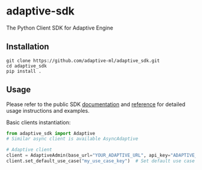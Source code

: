 # adaptive-sdk

The Python Client SDK for Adaptive Engine

## Installation
```
git clone https://github.com/adaptive-ml/adaptive_sdk.git
cd adaptive_sdk
pip install .

```

## Usage

Please refer to the public SDK [documentation](https://docs.adaptive-ml.com/introduction) and [reference](https://docs.adaptive-ml.com/sdk-reference/reference) for detailed usage instructions and examples.


Basic clients instantiation:
```python
from adaptive_sdk import Adaptive
# Similar async client is available AsyncAdaptive

# Adaptive client
client = AdaptiveAdmin(base_url="YOUR_ADAPTIVE_URL", api_key="ADAPTIVE_API_KEY")
client.set_default_use_case("my_use_case_key")  # Set default use case for client
```

